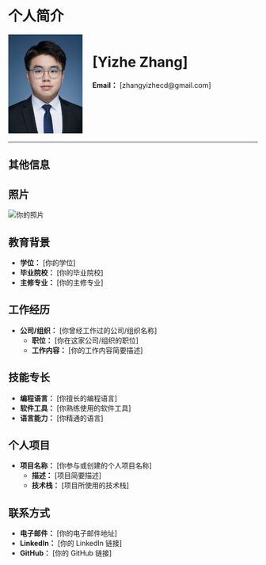 # 个人简介

<div style="display: flex;">
  <div style="flex: 0 0 auto; margin-right: 20px;">
    <img src="https://github.com/zhangyizhecd/zhangyizhecd/blob/main/profile_pic.png" alt="portrait" width="150"/>
  </div>
  <div>
    <h1>[Yizhe Zhang]</h1>
    <p><strong>Email：</strong> [zhangyizhecd@gmail.com]</p>
    <!-- 其他信息 -->
  </div>
</div>

---

## 其他信息

<!-- 在这里添加你的其他信息 -->


## 照片

<img src="链接到你的照片" alt="你的照片" width="200"/>

## 教育背景

- **学位：** [你的学位]
- **毕业院校：** [你的毕业院校]
- **主修专业：** [你的主修专业]

## 工作经历

- **公司/组织：** [你曾经工作过的公司/组织名称]
  - **职位：** [你在这家公司/组织的职位]
  - **工作内容：** [你的工作内容简要描述]

## 技能专长

- **编程语言：** [你擅长的编程语言]
- **软件工具：** [你熟练使用的软件工具]
- **语言能力：** [你精通的语言]

## 个人项目

- **项目名称：** [你参与或创建的个人项目名称]
  - **描述：** [项目简要描述]
  - **技术栈：** [项目所使用的技术栈]

## 联系方式

- **电子邮件：** [你的电子邮件地址]
- **LinkedIn：** [你的 LinkedIn 链接]
- **GitHub：** [你的 GitHub 链接]


